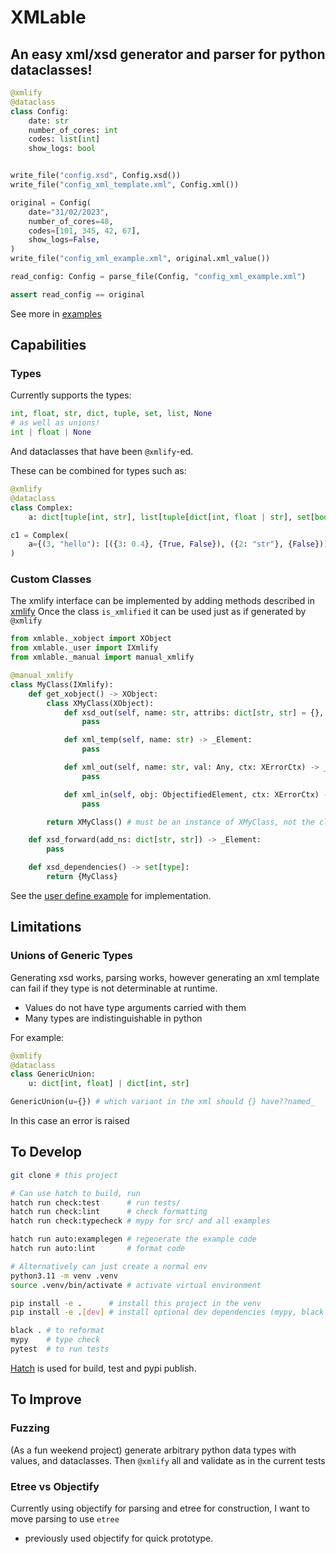 # XMLable

## An easy xml/xsd generator and parser for python dataclasses!

```python
@xmlify
@dataclass
class Config:
    date: str
    number_of_cores: int
    codes: list[int]
    show_logs: bool


write_file("config.xsd", Config.xsd())
write_file("config_xml_template.xml", Config.xml())

original = Config(
    date="31/02/2023",
    number_of_cores=48,
    codes=[101, 345, 42, 67],
    show_logs=False,
)
write_file("config_xml_example.xml", original.xml_value())

read_config: Config = parse_file(Config, "config_xml_example.xml")

assert read_config == original
```

See more in [examples](https://github.com/OliverKillane/xmlable/tree/master/examples)

## Capabilities

### Types

Currently supports the types:

```python
int, float, str, dict, tuple, set, list, None
# as well as unions!
int | float | None
```

And dataclasses that have been `@xmlify`-ed.

These can be combined for types such as:

```python
@xmlify
@dataclass
class Complex:
    a: dict[tuple[int, str], list[tuple[dict[int, float | str], set[bool]]]]

c1 = Complex(
    a={(3, "hello"): [({3: 0.4}, {True, False}), ({2: "str"}, {False})]}
)
```

### Custom Classes

The xmlify interface can be implemented by adding methods described in [xmlify](src/xmlable/_xmlify.py)
Once the class `is_xmlified` it can be used just as if generated by `@xmlify`

```python
from xmlable._xobject import XObject
from xmlable._user import IXmlify
from xmlable._manual import manual_xmlify

@manual_xmlify
class MyClass(IXmlify):
    def get_xobject() -> XObject:
        class XMyClass(XObject):
            def xsd_out(self, name: str, attribs: dict[str, str] = {}, add_ns: dict[str, str] = {}) -> _Element:
                pass

            def xml_temp(self, name: str) -> _Element:
                pass

            def xml_out(self, name: str, val: Any, ctx: XErrorCtx) -> _Element:
                pass

            def xml_in(self, obj: ObjectifiedElement, ctx: XErrorCtx) -> Any:
                pass

        return XMyClass() # must be an instance of XMyClass, not the class

    def xsd_forward(add_ns: dict[str, str]) -> _Element:
        pass

    def xsd_dependencies() -> set[type]:
        return {MyClass}
```

See the [user define example](https://github.com/OliverKillane/xmlable/tree/master/examples/userdefined) for implementation.

## Limitations

### Unions of Generic Types

Generating xsd works, parsing works, however generating an xml template can fail
if they type is not determinable at runtime.

- Values do not have type arguments carried with them
- Many types are indistinguishable in python

For example:

```python
@xmlify
@dataclass
class GenericUnion:
    u: dict[int, float] | dict[int, str]

GenericUnion(u={}) # which variant in the xml should {} have??named_
```

In this case an error is raised

## To Develop

```bash
git clone # this project

# Can use hatch to build, run
hatch run check:test      # run tests/
hatch run check:lint      # check formatting
hatch run check:typecheck # mypy for src/ and all examples

hatch run auto:examplegen # regenerate the example code
hatch run auto:lint       # format code

# Alternatively can just create a normal env
python3.11 -m venv .venv
source .venv/bin/activate # activate virtual environment

pip install -e .      # install this project in the venv
pip install -e .[dev] # install optional dev dependencies (mypy, black and pytest)

black . # to reformat
mypy    # type check
pytest  # to run tests
```

[Hatch](https://hatch.pypa.io/) is used for build, test and pypi publish.

## To Improve

### Fuzzing

(As a fun weekend project) generate arbitrary python data types with values, and dataclasses.
Then `@xmlify` all and validate as in the current tests

### Etree vs Objectify

Currently using objectify for parsing and etree for construction, I want to move parsing to use `etree`

- previously used objectify for quick prototype.
